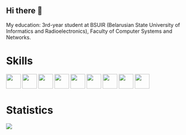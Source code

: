 ## Hi there 👋

My education: 3rd-year student at BSUIR (Belarusian State University of Informatics and Radioelectronics), Faculty of Computer Systems and Networks.

# Skills

<img src="https://cdn.jsdelivr.net/gh/devicons/devicon@latest/icons/csharp/csharp-original.svg" height="40" width="40"/>
<img src="https://cdn.jsdelivr.net/gh/devicons/devicon@latest/icons/cplusplus/cplusplus-original.svg" height="40" width="40" />
<img src="https://cdn.jsdelivr.net/gh/devicons/devicon@latest/icons/c/c-original.svg" height="40" width="40" />
<img src="https://cdn.jsdelivr.net/gh/devicons/devicon@latest/icons/mysql/mysql-original.svg" height="40" width="40" />
<img src="https://cdn.jsdelivr.net/gh/devicons/devicon@latest/icons/php/php-original.svg" height="40" width="40" />
<img src="https://cdn.jsdelivr.net/gh/devicons/devicon@latest/icons/html5/html5-original.svg" height="40" width="40" />
<img src="https://cdn.jsdelivr.net/gh/devicons/devicon@latest/icons/css3/css3-original.svg" height="40" width="40" />
<img src="https://cdn.jsdelivr.net/gh/devicons/devicon@latest/icons/javascript/javascript-original.svg" height="40" width="40" />
<img src="https://cdn.jsdelivr.net/gh/devicons/devicon@latest/icons/java/java-original.svg" height="40" width="40" />

# Statistics

![](http://github-profile-summary-cards.vercel.app/api/cards/profile-details?username=vn7n24fzkq&theme=default)
<!--
**Vernon-Roche/Vernon-Roche** is a ✨ _special_ ✨ repository because its `README.md` (this file) appears on your GitHub profile.

Here are some ideas to get you started:

- 🔭 I’m currently working on ...
- 🌱 I’m currently learning ...
- 👯 I’m looking to collaborate on ...
- 🤔 I’m looking for help with ...
- 💬 Ask me about ...
- 📫 How to reach me: ...
- 😄 Pronouns: ...
- ⚡ Fun fact: ...
-->
